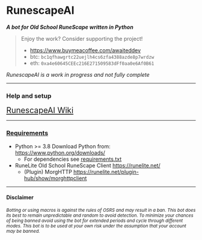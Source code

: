 # RunescapeAI
***A bot for Old School RuneScape written in Python***

> Enjoy the work? Consider supporting the project!
> * https://www.buymeacoffee.com/awaiteddev
> * btc: `bc1qfhawgrtc22uejlh4cs6zfa4388azde8p7wrdzw`
> * eth: `0xa4e60645CEEc216E271509583dFf0aa0e6Af0B61`

*RunescapeAI is a work in progress and not fully complete*

***
### Help and setup
<span style="font-size:1.5em;">[RunescapeAI Wiki](https://github.com/LordChunder/RunescapeAI/wiki)</span>
***
### [Requirements](https://github.com/LordChunder/RunescapeAI/wiki#requirements)

+ Python >= 3.8
  Download Python from: https://www.python.org/downloads/
    * For dependencies see [requirements.txt](/requirements.txt)
+ RuneLite Old School RuneScape Client https://runelite.net/
    * (Plugin) MorgHTTP https://runelite.net/plugin-hub/show/morghttpclient

***
#### Disclaimer

<sub>*Botting or using macros is against the rules of OSRS and may result in a ban.
This bot does its best to remain unpredictable and random to avoid detection. To minimize your chances of being banned
avoid using the bot for extended periods and cycle through different modes.
This bot is to be used at your own risk under the assumption that your account may be banned.*</sub>
